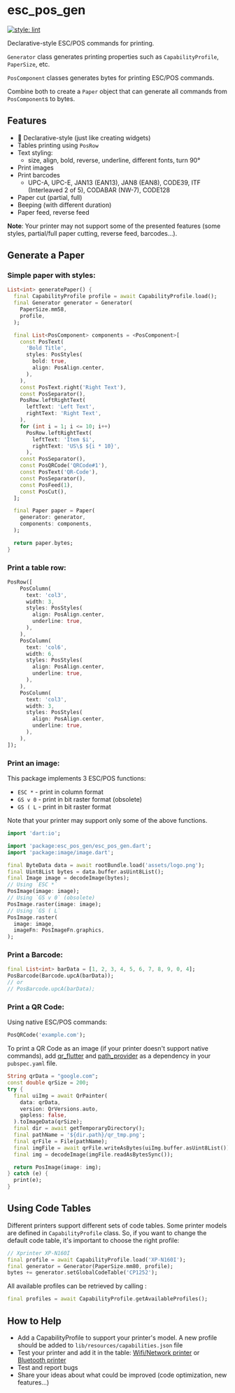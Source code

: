 # esc_pos_gen

[![style: lint](https://img.shields.io/badge/style-lint-4BC0F5.svg)](https://pub.dev/packages/lint)

Declarative-style ESC/POS commands for printing.

`Generator` class generates printing properties such as
`CapabilityProfile`, `PaperSize`, etc.

`PosComponent` classes generates bytes for printing ESC/POS commands.

Combine both to create a `Paper` object that can generate all commands from `PosComponent`s to bytes.

## Features

- 📝 Declarative-style (just like creating widgets)
- Tables printing using `PosRow`
- Text styling:
  - size, align, bold, reverse, underline, different fonts, turn 90°
- Print images
- Print barcodes
  - UPC-A, UPC-E, JAN13 (EAN13), JAN8 (EAN8), CODE39, ITF (Interleaved 2 of 5), CODABAR (NW-7), CODE128
- Paper cut (partial, full)
- Beeping (with different duration)
- Paper feed, reverse feed

**Note**: Your printer may not support some of the presented features (some styles, partial/full paper cutting, reverse feed, barcodes...).

## Generate a Paper

### Simple paper with styles:

```dart
List<int> generatePaper() {
  final CapabilityProfile profile = await CapabilityProfile.load();
  final Generator generator = Generator(
    PaperSize.mm58,
    profile,
  );

  final List<PosComponent> components = <PosComponent>[
    const PosText(
      'Bold Title',
      styles: PosStyles(
        bold: true,
        align: PosAlign.center,
      ),
    ),
    const PosText.right('Right Text'),
    const PosSeparator(),
    PosRow.leftRightText(
      leftText: 'Left Text',
      rightText: 'Right Text',
    ),
    for (int i = 1; i <= 10; i++)
      PosRow.leftRightText(
        leftText: 'Item $i',
        rightText: 'US\$ ${i * 10}',
      ),
    const PosSeparator(),
    const PosQRCode('QRCode#1'),
    const PosText('QR-Code'),
    const PosSeparator(),
    const PosFeed(1),
    const PosCut(),
  ];

  final Paper paper = Paper(
    generator: generator,
    components: components,
  );

  return paper.bytes;
}
```

### Print a table row:

```dart
PosRow([
    PosColumn(
      text: 'col3',
      width: 3,
      styles: PosStyles(
        align: PosAlign.center,
        underline: true,
      ),
    ),
    PosColumn(
      text: 'col6',
      width: 6,
      styles: PosStyles(
        align: PosAlign.center,
        underline: true,
      ),
    ),
    PosColumn(
      text: 'col3',
      width: 3,
      styles: PosStyles(
        align: PosAlign.center,
        underline: true,
      ),
    ),
]);
```

### Print an image:

This package implements 3 ESC/POS functions:

- `ESC *` - print in column format
- `GS v 0` - print in bit raster format (obsolete)
- `GS ( L` - print in bit raster format

Note that your printer may support only some of the above functions.

```dart
import 'dart:io';

import 'package:esc_pos_gen/esc_pos_gen.dart';
import 'package:image/image.dart';

final ByteData data = await rootBundle.load('assets/logo.png');
final Uint8List bytes = data.buffer.asUint8List();
final Image image = decodeImage(bytes);
// Using `ESC *`
PosImage(image: image);
// Using `GS v 0` (obsolete)
PosImage.raster(image: image);
// Using `GS ( L`
PosImage.raster(
  image: image,
  imageFn: PosImageFn.graphics,
);
```

### Print a Barcode:

```dart
final List<int> barData = [1, 2, 3, 4, 5, 6, 7, 8, 9, 0, 4];
PosBarcode(Barcode.upcA(barData));
// or
// PosBarcode.upcA(barData);
```

### Print a QR Code:

Using native ESC/POS commands:

```dart
PosQRCode('example.com');
```

To print a QR Code as an image (if your printer doesn't support native commands), add [qr_flutter](https://pub.dev/packages/qr_flutter) and [path_provider](https://pub.dev/packages/path_provider) as a dependency in your `pubspec.yaml` file.

```dart
String qrData = "google.com";
const double qrSize = 200;
try {
  final uiImg = await QrPainter(
    data: qrData,
    version: QrVersions.auto,
    gapless: false,
  ).toImageData(qrSize);
  final dir = await getTemporaryDirectory();
  final pathName = '${dir.path}/qr_tmp.png';
  final qrFile = File(pathName);
  final imgFile = await qrFile.writeAsBytes(uiImg.buffer.asUint8List());
  final img = decodeImage(imgFile.readAsBytesSync());

  return PosImage(image: img);
} catch (e) {
  print(e);
}
```

## Using Code Tables

Different printers support different sets of code tables. Some printer models are defined in `CapabilityProfile` class. So, if you want to change the default code table, it's important to choose the right profile:

```dart
// Xprinter XP-N160I
final profile = await CapabilityProfile.load('XP-N160I');
final generator = Generator(PaperSize.mm80, profile);
bytes += generator.setGlobalCodeTable('CP1252');
```

All available profiles can be retrieved by calling :

```dart
final profiles = await CapabilityProfile.getAvailableProfiles();
```

## How to Help

- Add a CapabilityProfile to support your printer's model. A new profile should be added to `lib/resources/capabilities.json` file
- Test your printer and add it in the table: [Wifi/Network printer](https://github.com/andrey-ushakov/esc_pos_printer/blob/master/printers.md) or [Bluetooth printer](https://github.com/andrey-ushakov/esc_pos_bluetooth/blob/master/printers.md)
- Test and report bugs
- Share your ideas about what could be improved (code optimization, new features...)
